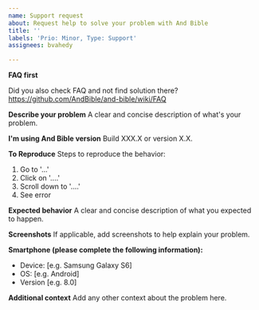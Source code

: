 ```yaml
---
name: Support request
about: Request help to solve your problem with And Bible
title: ''
labels: 'Prio: Minor, Type: Support'
assignees: bvahedy

---
```


**FAQ first**

Did you also check FAQ and not find solution there?
https://github.com/AndBible/and-bible/wiki/FAQ

**Describe your problem**
A clear and concise description of what's your problem.

**I'm using And Bible version**
Build XXX.X or version X.X.

**To Reproduce**
Steps to reproduce the behavior:
1. Go to '...'
2. Click on '....'
3. Scroll down to '....'
4. See error

**Expected behavior**
A clear and concise description of what you expected to happen.

**Screenshots**
If applicable, add screenshots to help explain your problem.

**Smartphone (please complete the following information):**
 - Device: [e.g. Samsung Galaxy S6]
 - OS: [e.g. Android]
 - Version [e.g. 8.0]

**Additional context**
Add any other context about the problem here.
